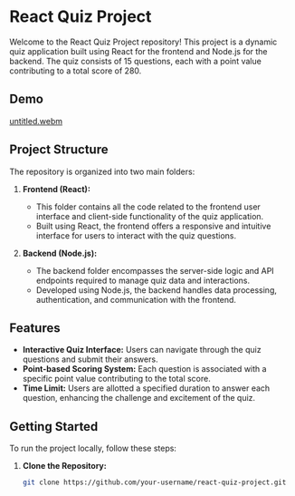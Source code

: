 # React Quiz Project

Welcome to the React Quiz Project repository! This project is a dynamic quiz application built using React for the frontend and Node.js for the backend. The quiz consists of 15 questions, each with a point value contributing to a total score of 280.


## Demo

[untitled.webm](https://github.com/hamatoatef/react-quiz-app/assets/88297240/368cc929-ba92-48b6-b4d1-39894a92ebdb)


## Project Structure

The repository is organized into two main folders:

1. **Frontend (React):**
   - This folder contains all the code related to the frontend user interface and client-side functionality of the quiz application.
   - Built using React, the frontend offers a responsive and intuitive interface for users to interact with the quiz questions.
   
2. **Backend (Node.js):**
   - The backend folder encompasses the server-side logic and API endpoints required to manage quiz data and interactions.
   - Developed using Node.js, the backend handles data processing, authentication, and communication with the frontend.

## Features

- **Interactive Quiz Interface:** Users can navigate through the quiz questions and submit their answers.
- **Point-based Scoring System:** Each question is associated with a specific point value contributing to the total score.
- **Time Limit:** Users are allotted a specified duration to answer each question, enhancing the challenge and excitement of the quiz.

## Getting Started

To run the project locally, follow these steps:

1. **Clone the Repository:**
   ```bash
   git clone https://github.com/your-username/react-quiz-project.git
